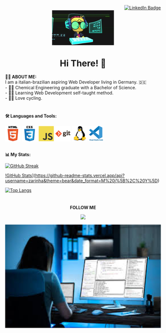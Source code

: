  <div id="badges" align="right">
  <a target="_blank" href="https://www.linkedin.com/in/zjessica94">
    <img src="https://img.shields.io/badge/LinkedIn-blue?style=for-the-badge&logo=linkedin&logoColor=white" alt="LinkedIn Badge"/>
  </a>
  </div>
<div id="header" align="center">
  <img src="https://raw.githubusercontent.com/Zarinha/Zarinha/main/images/giphy.webp" width="200">
  <h1><strong>Hi There!</strong> 👋 </h1>
</div>
  
  <strong>:woman_technologist: ABOUT ME:</strong><br>
   I am a italian-brazilian aspiring Web Developer living in Germany. 🇩🇪 <br>
    - 👩‍🔬 Chemical Engineering graduate with a Bachelor of Science.<br>
    - 👩‍🎓 Learning Web Development self-taught method. <br>
    - 🚴‍♀️ Love cycling.
<h1></h1>
<h4>
🛠️ Languages and Tools:</h4>
<div>
<img src="https://raw.githubusercontent.com/Zarinha/Zarinha/7c44090a278e43b7946ed70634d4afaba2759f94/images/html5-original-wordmark.svg" width=50>
  <img src="https://raw.githubusercontent.com/Zarinha/Zarinha/d18bd97225db675d4b074d1f116a48d81b2bbdfa/images/css3-original-wordmark%20(1).svg" width=50>
  <img src="https://raw.githubusercontent.com/Zarinha/Zarinha/d18bd97225db675d4b074d1f116a48d81b2bbdfa/images/javascript-original.svg" width=50>
  <img src="https://raw.githubusercontent.com/Zarinha/Zarinha/d18bd97225db675d4b074d1f116a48d81b2bbdfa/images/git-original-wordmark.svg" width=50>
  <img src="https://raw.githubusercontent.com/Zarinha/Zarinha/d18bd97225db675d4b074d1f116a48d81b2bbdfa/images/linux-original.svg" width=50>
    <img src="https://raw.githubusercontent.com/Zarinha/Zarinha/d18bd97225db675d4b074d1f116a48d81b2bbdfa/images/vscode-original-wordmark.svg" width=50>
  </div>
  <div>
<h2></h2>
  <strong> 📊 My Stats:</strong>
 
[![GitHub Streak](http://github-readme-streak-stats.herokuapp.com?user=Zarinha&theme=bear&date_format=M%20j%5B%2C%20Y%5D)](http://github-readme-streak-stats.herokuapp.com?user=Zarinha&theme=bear&date_format=M%20j%5B%2C%20Y%5D)
 
 
[!GitHub Stats](https://github-readme-stats.vercel.app/api?username=zarinha&theme=bear&date_format=M%20j%5B%2C%20Y%5D)](https://github-readme-stats.vercel.app/api?username=zarinha&theme=bear&date_format=M%20j%5B%2C%20Y%5D)
  
[![Top Langs](https://github-readme-stats.vercel.app/api/top-langs/?username=zarinha&layout=default&theme=bear&date_format=M%20j%5B%2C%20Y%5D)](https://github-readme-stats.vercel.app/api/top-langs/?username=zarinha&layout=default&theme=bear&date_format=M%20j%5B%2C%20Y%5D)
    
 </div>

<h1></h1>
<div id="footer" align="center">
 <p><strong>FOLLOW ME</strong><p>
<p><a class="github-button" href="https://github.com/Zarinha" "Follow @Zarinha on GitHub"><img src="https://img.shields.io/badge/GitHub-100000?style=for-the-badge&logo=github&logoColor=white"></a></p>
 
 <img src="https://github.com/Zarinha/Zarinha/blob/main/images/images.jpeg?raw=true" alt="coding woman" width=600>
